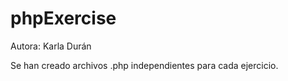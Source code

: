# phpExercise
Autora: Karla Durán

Se han creado archivos .php independientes para cada ejercicio. 
